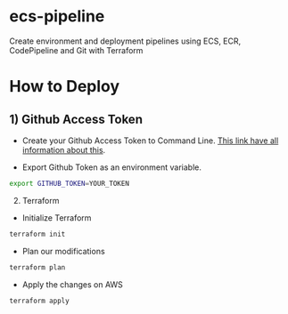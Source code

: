 # ecs-pipeline
Create environment and deployment pipelines using ECS, ECR, CodePipeline and Git with Terraform


# How to Deploy

## 1) Github Access Token

* Create your Github Access Token to Command Line. [This link have all information about this](https://help.github.com/articles/creating-a-personal-access-token-for-the-command-line/). 

* Export Github Token as an environment variable. 

```bash
export GITHUB_TOKEN=YOUR_TOKEN
``` 

2) Terraform 

* Initialize Terraform 

```bash
terraform init
```

* Plan our modifications

```bash
terraform plan
```

* Apply the changes on AWS

```bash
terraform apply
```
